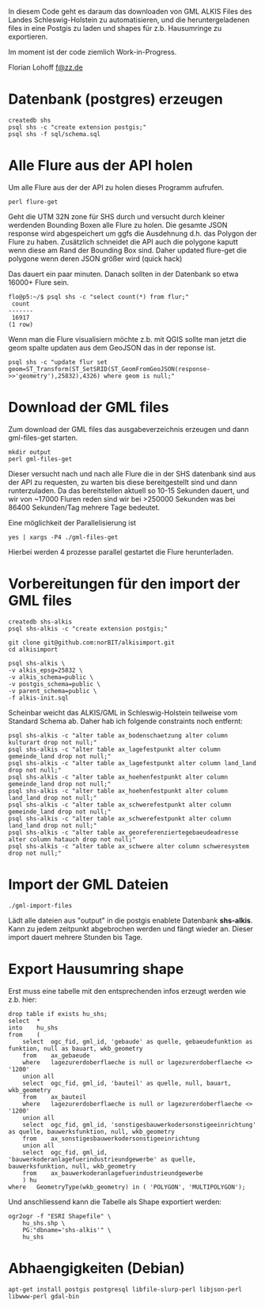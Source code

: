 
In diesem Code geht es daraum das downloaden von GML ALKIS Files des Landes
Schleswig-Holstein zu automatisieren, und die heruntergeladenen files in 
eine Postgis zu laden und shapes für z.b. Hausumringe zu exportieren.

Im moment ist der code ziemlich Work-in-Progress.

Florian Lohoff <f@zz.de>

Datenbank (postgres) erzeugen
=============================

	createdb shs 
	psql shs -c "create extension postgis;"
	psql shs -f sql/schema.sql


Alle Flure aus der API holen
============================

Um alle Flure aus der der API zu holen dieses Programm aufrufen.

	perl flure-get

Geht die UTM 32N zone für SHS durch und versucht durch kleiner werdenden Bounding Boxen
alle Flure zu holen. Die gesamte JSON response wird abgespeichert um ggfs die Ausdehnung
d.h. das Polygon der Flure zu haben. Zusätzlich schneidet die API auch die polygone kaputt
wenn diese am Rand der Bounding Box sind. Daher updated flure-get die
polygone wenn deren JSON größer wird (quick hack)

Das dauert ein paar minuten. Danach sollten in der Datenbank so etwa 16000+ Flure sein.

	flo@p5:~/$ psql shs -c "select count(*) from flur;"
	 count
	-------
	 16917
	(1 row)

Wenn man die Flure visualisiern möchte z.b. mit QGIS sollte man jetzt die geom spalte
updaten aus dem GeoJSON das in der reponse ist.

	psql shs -c "update flur set geom=ST_Transform(ST_SetSRID(ST_GeomFromGeoJSON(response->>'geometry'),25832),4326) where geom is null;"

Download der GML files
======================

Zum download der GML files das ausgabeverzeichnis erzeugen und dann gml-files-get starten.

    mkdir output
	perl gml-files-get

Dieser versucht nach und nach alle Flure die in der SHS datenbank sind aus der API zu requesten, zu warten bis diese bereitgestellt sind und
dann runterzuladen. Da das bereitstellen aktuell so 10-15 Sekunden dauert, und wir von ~17000 Fluren reden sind wir bei >250000 Sekunden
was bei 86400 Sekunden/Tag mehrere Tage bedeutet.

Eine möglichkeit der Parallelisierung ist

	yes | xargs -P4 ./gml-files-get

Hierbei werden 4 prozesse parallel gestartet die Flure herunterladen.

Vorbereitungen für den import der GML files
===========================================

    createdb shs-alkis
    psql shs-alkis -c "create extension postgis;"

    git clone git@github.com:norBIT/alkisimport.git
    cd alkisimport

    psql shs-alkis \
	-v alkis_epsg=25832 \
	-v alkis_schema=public \
	-v postgis_schema=public \
	-v parent_schema=public \
	-f alkis-init.sql 

Scheinbar weicht das ALKIS/GML in Schleswig-Holstein teilweise vom Standard Schema ab. Daher hab ich folgende
constraints noch entfernt:

    psql shs-alkis -c "alter table ax_bodenschaetzung alter column kulturart drop not null;"
    psql shs-alkis -c "alter table ax_lagefestpunkt alter column gemeinde_land drop not null;"
    psql shs-alkis -c "alter table ax_lagefestpunkt alter column land_land drop not null;"
    psql shs-alkis -c "alter table ax_hoehenfestpunkt alter column gemeinde_land drop not null;"
    psql shs-alkis -c "alter table ax_hoehenfestpunkt alter column land_land drop not null;"
    psql shs-alkis -c "alter table ax_schwerefestpunkt alter column gemeinde_land drop not null;"
    psql shs-alkis -c "alter table ax_schwerefestpunkt alter column land_land drop not null;"
    psql shs-alkis -c "alter table ax_georeferenziertegebaeudeadresse alter column hatauch drop not null;"
    psql shs-alkis -c "alter table ax_schwere alter column schweresystem drop not null;"

Import der GML Dateien
======================

    ./gml-import-files

Lädt alle dateien aus "output" in die postgis enablete Datenbank **shs-alkis**. Kann zu jedem zeitpunkt abgebrochen werden und fängt wieder an. Dieser import dauert mehrere Stunden bis Tage.


Export Hausumring shape
=======================

Erst muss eine tabelle mit den entsprechenden infos erzeugt werden wie z.b. hier:

	drop table if exists hu_shs;
	select  *
	into    hu_shs
	from    (
		select  ogc_fid, gml_id, 'gebaude' as quelle, gebaeudefunktion as funktion, null as bauart, wkb_geometry
		from    ax_gebaeude
		where   lagezurerdoberflaeche is null or lagezurerdoberflaeche <> '1200'
		union all
		select  ogc_fid, gml_id, 'bauteil' as quelle, null, bauart, wkb_geometry
		from    ax_bauteil
		where   lagezurerdoberflaeche is null or lagezurerdoberflaeche <> '1200'
		union all
		select  ogc_fid, gml_id, 'sonstigesbauwerkodersonstigeeinrichtung' as quelle, bauwerksfunktion, null, wkb_geometry
		from    ax_sonstigesbauwerkodersonstigeeinrichtung
		union all
		select  ogc_fid, gml_id, 'bauwerkoderanlagefuerindustrieundgewerbe' as quelle, bauwerksfunktion, null, wkb_geometry
		from    ax_bauwerkoderanlagefuerindustrieundgewerbe
		) hu
	where   GeometryType(wkb_geometry) in ( 'POLYGON', 'MULTIPOLYGON');

Und anschliessend kann die Tabelle als Shape exportiert werden:

	ogr2ogr -f "ESRI Shapefile" \
		hu_shs.shp \
		PG:"dbname='shs-alkis'" \
		hu_shs


Abhaengigkeiten (Debian)
========================

    apt-get install postgis postgresql libfile-slurp-perl libjson-perl libwww-perl gdal-bin



